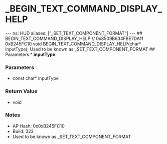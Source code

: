# _BEGIN_TEXT_COMMAND_DISPLAY_HELP

--- ns: HUD aliases: ["_SET_TEXT_COMPONENT_FORMAT"] --- ## BEGIN_TEXT_COMMAND_DISPLAY_HELP  // 0x8509B634FBE7DA11 0xB245FC10 void BEGIN_TEXT_COMMAND_DISPLAY_HELP(char* inputType);  Used to be known as _SET_TEXT_COMPONENT_FORMAT  ## Parameters * **inputType**:

### Parameters
* const char* inputType

### Return Value
* void

### Notes
* AP Hash: 0x0xB245FC10
* Build: 323
* Used to be known as _SET_TEXT_COMPONENT_FORMAT

